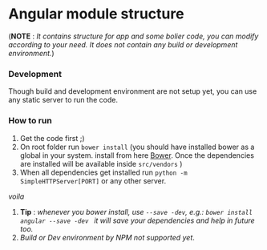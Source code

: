 Angular module structure
========================
(**NOTE** : *It contains structure for app and some bolier code, you can modify according to your need. It does not contain any build or development environment.*)

### Development
Though build and development environment are not setup  yet, you can use any static server to run the code.

### How to run
1. Get the code first ;)
2. On root folder run `bower install` (you should have installed bower as a global in your system. install from here [Bower](https://bower.io/). Once the dependencies are installed will be available inside `src/vendors` )
3. When all dependencies get installed run `python -m SimpleHTTPServer[PORT]` or any other server.

*voila*

1. **Tip** : *whenever you bower install, use `--save -dev`, e.g.: `bower install angular --save -dev ` it will save your dependencies and help in future too.*
2. *Build or Dev environment by NPM  not supported yet*.